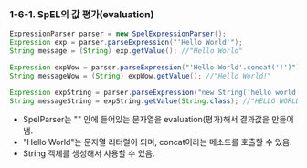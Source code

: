 ### 1-6-1. SpEL의 값 평가(evaluation)

```java
ExpressionParser parser = new SpelExpressionParser();
Expression exp = parser.parseExpression("'Hello World'");
String message = (String) exp.getValue(); //"Hello World"

Expression expWow = parser.parseExpression("'Hello World'.concat('!')"); //concat은 뒤에 ! 붙이는 거.
String messageWow = (String) expWow.getValue(); //"Hello World!"

Expression expString = parser.parseExpression("new String('hello world').toUpperCase()");
String messageString = expString.getValue(String.class); //"HELLO WORLD"
```

- SpelParser는 "" 안에 들어있는 문자열을 evaluation(평가)해서 결과값을 만들어냄.
- "Hello World"는 문자열 리터럴이 되며, concat이라는 메소드를 호출할 수 있음.
- String 객체를 생성해서 사용할 수 있음.